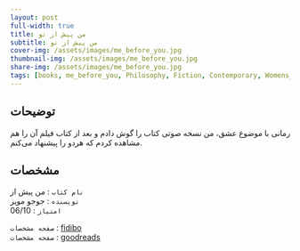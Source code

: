 ```yaml
---
layout: post
full-width: true
title: من پیش از تو
subtitle: من پیش از تو
cover-img: /assets/images/me_before_you.jpg
thumbnail-img: /assets/images/me_before_you.jpg
share-img: /assets/images/me_before_you.jpg
tags: [books, me_before_you, Philosophy, Fiction, Contemporary, Womens_Fiction, Adult, Adult_Fiction, Audiobook, Romance , Drama, Realistic Fiction]
---
```


## توضیحات
رمانی با موضوع عشق، من نسخه صوتی کتاب را گوش دادم و بعد از کتاب فیلم آن را هم مشاهده کردم که هردو را پیشنهاد می‌کنم.  

## مشخصات

`نام کتاب` : من پیش از    
`نویسنده` : جوجو مویز  
`امتیاز` : 06/10  

`صفحه مشخصات` : [fidibo](https://fidibo.com/book/65672-%DA%A9%D8%AA%D8%A7%D8%A8-%D9%85%D9%86-%D9%BE%DB%8C%D8%B4-%D8%AA%D9%88)  
`صفحه مشخصات` : [goodreads](https://www.goodreads.com/book/show/17347634-me-before-you)  